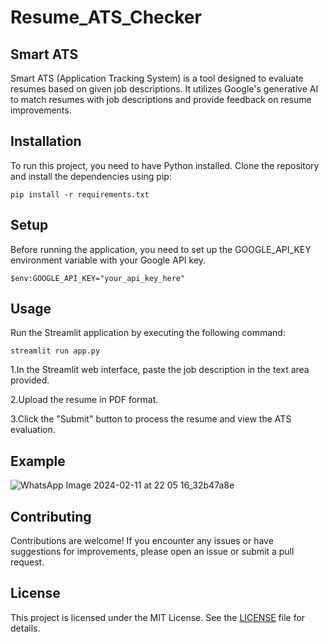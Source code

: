 # Resume_ATS_Checker

## Smart ATS

Smart ATS (Application Tracking System) is a tool designed to evaluate resumes based on given job descriptions. It utilizes Google's generative AI to match resumes with job descriptions and provide feedback on resume improvements.

## Installation

To run this project, you need to have Python installed. Clone the repository and install the dependencies using pip:

```
pip install -r requirements.txt
```

## Setup

Before running the application, you need to set up the GOOGLE_API_KEY environment variable with your Google API key.
```
$env:GOOGLE_API_KEY="your_api_key_here"
```

## Usage

Run the Streamlit application by executing the following command:
```
streamlit run app.py
```

1.In the Streamlit web interface, paste the job description in the text area provided.

2.Upload the resume in PDF format.

3.Click the "Submit" button to process the resume and view the ATS evaluation.


## Example

![WhatsApp Image 2024-02-11 at 22 05 16_32b47a8e](https://github.com/CyrilSouza/Resume_ATS_Checker/assets/95841357/7fe8dea3-3670-4029-82d9-983691112978)

## Contributing

Contributions are welcome! If you encounter any issues or have suggestions for improvements, please open an issue or submit a pull request.

## License

This project is licensed under the MIT License. See the [LICENSE](LICENSE) file for details.

